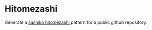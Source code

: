 # Hitomezashi

Generate a [sashiko hitomezashi](https://en.wikipedia.org/wiki/Sashiko) pattern for a public github repository.
